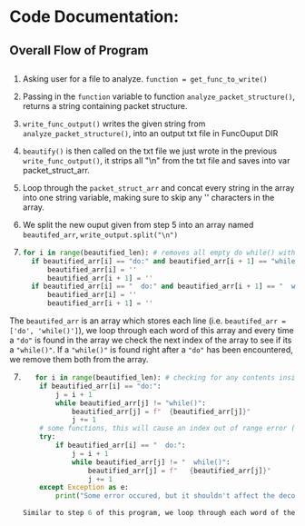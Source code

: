 <h1>Code Documentation:</h1>
 

## Overall Flow of Program <h2>
 1. Asking user for a file to analyze. ``function = get_func_to_write()``
 
 2. Passing in the ``function`` variable  to function ``analyze_packet_structure()``, returns a string containing packet structure.
 
 3. ``write_func_output()`` writes the given string from ``analyze_packet_structure()``, into an output txt file in FuncOuput DIR
 
 4. ``beautify()`` is then called on the txt file we just wrote in the previous ``write_func_output()``, it strips all "\n" from the txt file and saves into var packet_struct_arr.
 
 5. Loop through the ``packet_struct_arr`` and concat every string in the array into one string variable, making sure to skip any '' characters in the array.
 
 6. We split the new ouput given from step 5 into an array named ``beautifed_arr``, ``write_output.split("\n")``
 
 6. ```py
    for i in range(beautified_len): # removes all empty do while() with no decodes inside them
      if beautified_arr[i] == "do:" and beautified_arr[i + 1] == "while()":
          beautified_arr[i] = ''
          beautified_arr[i + 1] = ''
      if beautified_arr[i] == "  do:" and beautified_arr[i + 1] == "  while()":
          beautified_arr[i] = ''
          beautified_arr[i + 1] = ''
   The ``beautifed_arr`` is an array which stores each line (i.e. ``beautifed_arr = ['do', 'while()']``), we loop through each word of this array and every time a ``"do"``    is found in the array we check the next index of the array to see if its a ``"while()"``. If a ``"while()"`` is found right after a ``"do"`` has been encountered, we remove them both from the array.
   

 7. ```py
       for i in range(beautified_len): # checking for any contents inside a do while loop and spacing them out for visual aesthetics
        if beautified_arr[i] == "do:":
            j = i + 1
            while beautified_arr[j] != "while()":
                beautified_arr[j] = f"  {beautified_arr[j]}"
                j += 1
        # some functions, this will cause an index out of range error (comment out this part if so)
        try:
            if beautified_arr[i] == "  do:":
                j = i + 1
                while beautified_arr[j] != "  while()":
                    beautified_arr[j] = f"   {beautified_arr[j]}"
                    j += 1
        except Exception as e:
            print("Some error occured, but it shouldn't affect the decodes() just has to do with aesthetics")
            
    Similar to step 6 of this program, we loop through each word of the ``beautifed_arr[]`` array, this time we check the contents of a do while loop. Given an array like      ``beautifed_arr = ['do', 'CInPacket::Decode4', 'while()]`` we can loop til we hit a ``"do"``, once a ``"do"`` has been found we loop through every word of the array starting    from that ``"do"`` til we hit a ``"while()"`` indenting every "decode()" function we find between them.
